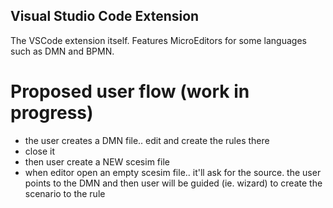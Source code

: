 Visual Studio Code Extension
--

The VSCode extension itself. Features MicroEditors for some languages such as DMN and BPMN.

# Proposed user flow (work in progress)

- the user creates a DMN file.. edit and create the rules there
- close it
- then user create a NEW scesim file
- when editor open an empty scesim file.. it'll ask for the source. the user points to the DMN and then user will be guided (ie. wizard) to create the scenario to the rule
